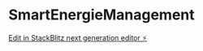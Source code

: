 # SmartEnergieManagement

[Edit in StackBlitz next generation editor ⚡️](https://stackblitz.com/~/github.com/HAKIMTABAKH/SmartEnergieManagement)